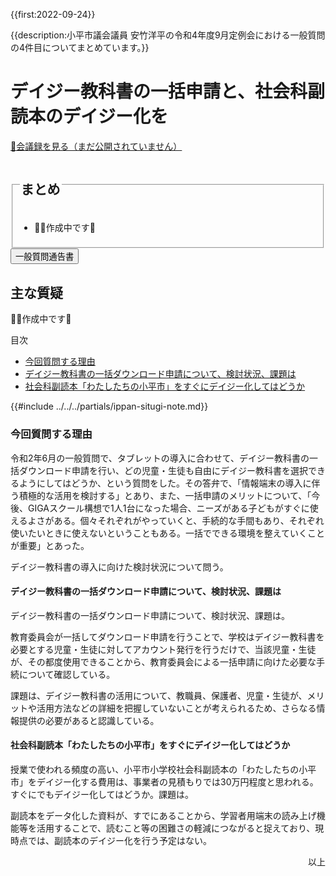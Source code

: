 {{first:2022-09-24}}

{{description:小平市議会議員 安竹洋平の令和4年度9月定例会における一般質問の4件目についてまとめています。}}

# デイジー教科書の一括申請と、社会科副読本のデイジー化を

<p id="read-kaigiroku"><a href="">📄会議録を見る（まだ公開されていません）</a></p>

<fieldset class="pnt">
<legend><h2> まとめ </h2></legend>

- 👷‍♂️作成中です🚧

</fieldset>


<script src="https://documentcloud.adobe.com/view-sdk/main.js" defer></script>
<script type="text/javascript">
const showPDF = (url) => {
    const adobeDCView = new AdobeDC.View({clientId: "897dee58a3dd4a01b1de491cc8e563c3", locale: "ja-JP"});
    const fileName = (url.match(/^(?:[^:\/?#]+:)?(?:\/\/[^\/?#]*)?(?:([^?#]*\/)([^\/?#]*))?(\?[^#]*)?(?:#.*)?$/) ?? [])[2];
    adobeDCView.previewFile({
        content:   {location: {url: url}},
        metaData: {fileName: fileName}
    }, {embedMode: "LIGHT_BOX"});
}
</script>

<button onclick='showPDF("./20220909-ippan-situmon-yasutake-4.pdf")' class="pdf-view-button">
<i class="fa fa-file-pdf-o" aria-hidden="true"></i> 一般質問通告書
</button>


## 主な質疑

👷‍♂️作成中です🚧

<div class="ippan-situgi">

<div class="toc">

目次

- [今回質問する理由](#今回質問する理由)
- [デイジー教科書の一括ダウンロード申請について、検討状況、課題は](#デイジー教科書の一括ダウンロード申請について検討状況課題は)
- [社会科副読本「わたしたちの小平市」をすぐにデイジー化してはどうか](#社会科副読本わたしたちの小平市をすぐにデイジー化してはどうか)


</div>

{{#include ../../../partials/ippan-situgi-note.md}}

### 今回質問する理由

<div class="bln bleft" data-speaker="安竹（初）">

令和2年6月の一般質問で、タブレットの導入に合わせて、デイジー教科書の一括ダウンロード申請を行い、どの児童・生徒も自由にデイジー教科書を選択できるようにしてはどうか、という質問をした。その答弁で、「情報端末の導入に伴う積極的な活用を検討する」とあり、また、一括申請のメリットについて、「今後、GIGAスクール構想で1人1台になった場合、ニーズがある子どもがすぐに使えるよさがある。個々それぞれがやっていくと、手続的な手間もあり、それぞれ使いたいときに使えないということもある。一括でできる環境を整えていくことが重要」とあった。

</div>


<div class="bln bleft" data-speaker="安竹（初）">

デイジー教科書の導入に向けた検討状況について問う。

</div>

#### デイジー教科書の一括ダウンロード申請について、検討状況、課題は

<div class="bln bleft" data-speaker="安竹（初）">

デイジー教科書の一括ダウンロード申請について、検討状況、課題は。

</div>

<div class="bln bright" data-speaker="教育長（古川正之）（初）">

教育委員会が一括してダウンロード申請を行うことで、学校はデイジー教科書を必要とする児童・生徒に対してアカウント発行を行うだけで、当該児童・生徒が、その都度使用できることから、教育委員会による一括申請に向けた必要な手続について確認している。

課題は、デイジー教科書の活用について、教職員、保護者、児童・生徒が、メリットや活用方法などの詳細を把握していないことが考えられるため、さらなる情報提供の必要があると認識している。

</div>

#### 社会科副読本「わたしたちの小平市」をすぐにデイジー化してはどうか

<div class="bln bleft" data-speaker="安竹（初）">

授業で使われる頻度の高い、小平市小学校社会科副読本の「わたしたちの小平市」をデイジー化する費用は、事業者の見積もりでは30万円程度と思われる。すぐにでもデイジー化してはどうか。課題は。

</div>

<div class="bln bright" data-speaker="教育長（古川正之）（初）">

副読本をデータ化した資料が、すでにあることから、学習者用端末の読み上げ機能等を活用することで、読むこと等の困難さの軽減につながると捉えており、現時点では、副読本のデイジー化を行う予定はない。

</div>




</div>

<p style="text-align:right">以上</p>

